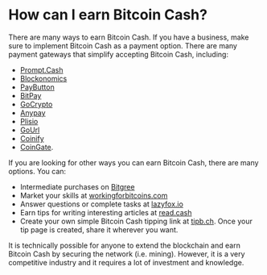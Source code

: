 # How can I earn Bitcoin Cash?


There are many ways to earn Bitcoin Cash. If you have a business, make sure to implement Bitcoin Cash as a payment option. There are many payment gateways that simplify accepting Bitcoin Cash, including:

* [Prompt.Cash](https://prompt.cash/)
* [Blockonomics](https://bch.blockonomics.co/)
* [PayButton](https://paybutton.org/#/)
* [BitPay](https://bitpay.com/)
* [GoCrypto](https://gocrypto.com/)
* [Anypay](https://anypayx.com/)
* [Plisio](https://plisio.net/)
* [GoUrl](https://gourl.io/)
* [Coinify](https://www.coinify.com/)
* [CoinGate](https://coingate.com/).


If you are looking for other ways you can earn Bitcoin Cash, there are many options. You can:

* Intermediate purchases on [Bitgree](https://www.bitgree.com/)
* Market your skills at [workingforbitcoins.com](https://workingforbitcoins.com/)
* Answer questions or complete tasks at [lazyfox.io](https://lazyfox.io/)
* Earn tips for writing interesting articles at [read.cash](https://read.cash/)
* Create your own simple Bitcoin Cash tipping link at [tipb.ch](https://tipb.ch/). Once your tip page is created, share it wherever you want.


It is technically possible for anyone to extend the blockchain and earn Bitcoin Cash by securing the network (i.e. mining). However, it is a very competitive industry and it requires a lot of investment and knowledge.